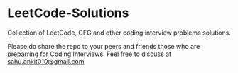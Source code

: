 # LeetCode-Solutions
Collection of LeetCode, GFG and other coding interview problems solutions.

Please do share the repo to your peers and friends those who are preparring for Coding Interviews.
Feel free to discuss at sahu.ankit010@gmail.com
